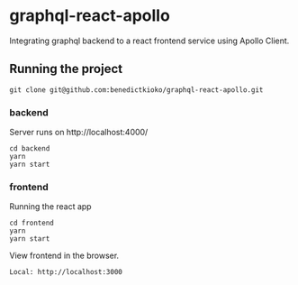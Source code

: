 # graphql-react-apollo

Integrating graphql backend to a react frontend service using Apollo Client.

## Running the project

```
git clone git@github.com:benedictkioko/graphql-react-apollo.git
```

### backend

Server runs on http://localhost:4000/

```
cd backend
yarn
yarn start
```

### frontend

Running the react app

```
cd frontend
yarn
yarn start
```

View frontend in the browser.

`Local: http://localhost:3000`
